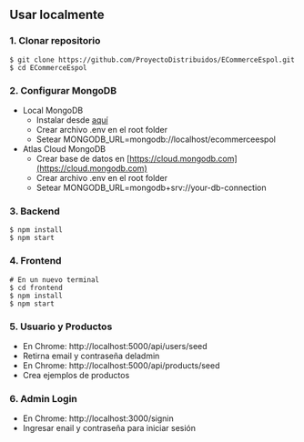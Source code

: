 ## Usar localmente

### 1. Clonar repositorio

```
$ git clone https://github.com/ProyectoDistribuidos/ECommerceEspol.git
$ cd ECommerceEspol
```

### 2. Configurar MongoDB

- Local MongoDB
  - Instalar desde [aquí](https://www.mongodb.com/try/download/community)
  - Crear archivo .env en el root folder
  - Setear MONGODB_URL=mongodb://localhost/ecommerceespol  
- Atlas Cloud MongoDB
  - Crear base de datos en [https://cloud.mongodb.com](https://cloud.mongodb.com)
  - Crear archivo .env en el root folder
  - Setear MONGODB_URL=mongodb+srv://your-db-connection

### 3. Backend

```
$ npm install
$ npm start
```

### 4. Frontend

```
# En un nuevo terminal
$ cd frontend
$ npm install
$ npm start
```

### 5. Usuario y Productos

- En Chrome: http://localhost:5000/api/users/seed
- Retirna email y contraseña deladmin
- En Chrome: http://localhost:5000/api/products/seed
- Crea ejemplos de productos

### 6. Admin Login

- En Chrome: http://localhost:3000/signin
- Ingresar enail y contraseña para iniciar sesión
